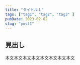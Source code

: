 ```yaml
---
title: "タイトル１"
tags: ["tag1", "tag2", "tag3" ]
pubDate: 2023-02-02
slug: "post1"
---
```


## 見出し

本文本文本文本文本文本文本文本文
